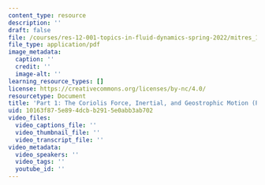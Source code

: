 ```yaml
---
content_type: resource
description: ''
draft: false
file: /courses/res-12-001-topics-in-fluid-dynamics-spring-2022/mitres_12_001_act_p1.pdf
file_type: application/pdf
image_metadata:
  caption: ''
  credit: ''
  image-alt: ''
learning_resource_types: []
license: https://creativecommons.org/licenses/by-nc/4.0/
resourcetype: Document
title: 'Part 1: The Coriolis Force, Inertial, and Geostrophic Motion (PDF - 1MB)'
uid: 10163f87-5e89-4dcb-b291-5e0abb3ab702
video_files:
  video_captions_file: ''
  video_thumbnail_file: ''
  video_transcript_file: ''
video_metadata:
  video_speakers: ''
  video_tags: ''
  youtube_id: ''
---
```

